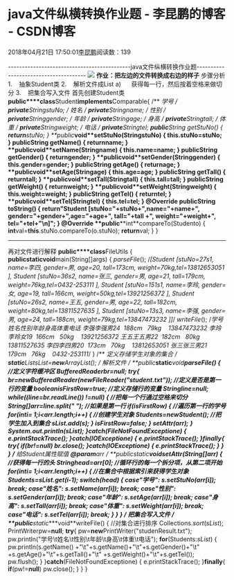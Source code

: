 
# java文件纵横转换作业题 - 李昆鹏的博客 - CSDN博客


2018年04月21日 17:50:01[李昆鹏](https://me.csdn.net/weixin_41547486)阅读数：139


--------------------------------------------java文件纵横转换作业题--------------------------------------
![](https://img-blog.csdn.net/20180421174558477?watermark/2/text/aHR0cHM6Ly9ibG9nLmNzZG4ubmV0L3dlaXhpbl80MTU0NzQ4Ng==/font/5a6L5L2T/fontsize/400/fill/I0JBQkFCMA==/dissolve/70)
**作业：把左边的文件转换成右边的样子**
步骤分析
1.    抽象Student类
2.    解析文件成List<Student>
a)      获得每一行，然后按着空格来做切分
3.    把集合写入文件
首先创建Student类
**public****class**Student**implements**Comparable<Student>{
/**
*学号
*/
**private**StringstuNo;
/**
*姓名
*/
**private**Stringname;
/**
*性别
*/
**private**Stringgender;
/**
*年龄
*/
**private**Stringage;
/**
*身高
*/
**private**Stringtall;
/**
*体重
*/
**private**Stringweight;
/**
*电话
*/
**private**Stringtel;
**public**String getStuNo() {
**return**stuNo;
}
**public****void**setStuNo(StringstuNo) {
**this**.stuNo=stuNo;
}
**public**String getName() {
**return**name;
}
**public****void**setName(Stringname) {
**this**.name=name;
}
**public**String getGender() {
**return**gender;
}
**public****void**setGender(Stringgender) {
**this**.gender=gender;
}
**public**String getAge() {
**return**age;
}
**public****void**setAge(Stringage) {
**this**.age=age;
}
**public**String getTall() {
**return**tall;
}
**public****void**setTall(Stringtall) {
**this**.tall=tall;
}
**public**String getWeight() {
**return**weight;
}
**public****void**setWeight(Stringweight) {
**this**.weight=weight;
}
**public**String getTel() {
**return**tel;
}
**public****void**setTel(Stringtel) {
**this**.tel=tel;
}
@Override
**public**String toString() {
**return**"Student [stuNo="+stuNo+",name="+name+", gender="+gender+",age="+age+", tall="+tall
+", weight="+weight+", tel="+tel+"\n]";
}
@Override
**public****int**compareTo(Studento) {
**int**val=**this**.stuNo.compareTo(o.stuNo);
**return**val;
}
}

---------------------------------------------------
再对文件进行解释
**public****class**FileUtils {
**public****static****void**main(String[]args) {
*parseFile*();
/*[Student [stuNo=27s1, name=李四, gender=男, age=20, tall=173cm, weight=70kg,tel=13812653051
], Student [stuNo=36s2, name=张三, gender=男, age=21, tall=179cm, weight=76kg,tel=0432-253111
], Student [stuNo=151s1, name=李玲, gender=女, age=19, tall=166cm, weight=50kg,tel=13921256372
], Student [stuNo=26s2, name=王五, gender=男, age=22, tall=182cm, weight=80kg,tel=13811527635
], Student [stuNo=13s3, name=李强, gender=男, age=24, tall=188cm, weight=79kg,tel=13847473232
]]*/
*writeFile*();
/*学号姓名性别年龄身高体重电话
李强李强男24  188cm   79kg    13847473232
李玲李玲女19  166cm   50kg    13921256372
王五王五男22  182cm   80kg    13811527635
李四李四男20  173cm   70kg    13812653051
张三张三男21  179cm   76kg    0432-253111*/
}
/**
*定义存储学生对象的集合
*/
**static**List<Student>*sList*=**new**ArrayList<Student>();
/**
*解析文件
*/
**public****static****void**parseFile() {
//定义字符缓冲区
BufferedReaderbr=**null**;
**try**{
br=**new**BufferedReader(**new**FileReader("student.txt"));
//定义是否是第一行的变量
**boolean**isFirstRow=**true**;
//定义存储行的变量
Stringline=**null**;
**while**((line=br.readLine()) !=**null**) {
//把每一个行通过空格来切分
String[]arr=line.split(" ");
//如果是第一行
**if**(isFirstRow) {
//遍历第一行的学号
**for**(**int**i= 1;i<arr.length;i++) {
//创建学生对象
Students=**new**Student();
//把学生加入到集合
*sList*.add(s);
}
isFirstRow=**false**;
}
*setAttr*(arr);
}
System.**out**.println(*sList*);
}**catch**(FileNotFoundExceptione) {
e.printStackTrace();
}**catch**(IOExceptione) {
e.printStackTrace();
}**finally**{
**try**{
**if**(br!=**null**)
br.close();
}**catch**(IOExceptione) {
e.printStackTrace();
}
}
}
/**
*给Student属性赋值
***@param**arr
*/
**public****static****void**setAttr(String[]arr) {
//获得每一行的头
Stringhead=arr[0];
//循环行的每一个拆分项，从第二项开始
**for**(**int**i= 1;i<arr.length;i++) {
//在集合中根据索引来获得学生对象
Students=*sList*.get(i-1);
**switch**(head) {
**case**"学号":
s.setStuNo(arr[i]);
**break**;
**case**"姓名":
s.setName(arr[i]);
**break**;
**case**"性别":
s.setGender(arr[i]);
**break**;
**case**"年龄":
s.setAge(arr[i]);
**break**;
**case**"身高":
s.setTall(arr[i]);
**break**;
**case**"体重":
s.setWeight(arr[i]);
**break**;
**case**"电话":
s.setTel(arr[i]);
**break**;
}
}
}
/**
*把集合写入文件
*/
**public****static****void**writeFile() {
//对集合进行排序
Collections.*sort*(*sList*);
PrintWriterpw=**null**;
**try**{
pw=**new**PrintWriter("studenResult.txt");
pw.println("学号\t姓名\t性别\t年龄\t身高\t体重\t电话");
**for**(Students:*sList*) {
pw.println(s.getName() +"\t"+s.getName()+"\t"+s.getGender()+"\t"
+s.getAge()+"\t"+s.getTall()+"\t"
+s.getWeight()+"\t"+s.getTel());
pw.flush();
}
}**catch**(FileNotFoundExceptione) {
e.printStackTrace();
}**finally**{
**if**(pw!=**null**)
pw.close();
}
}
}

